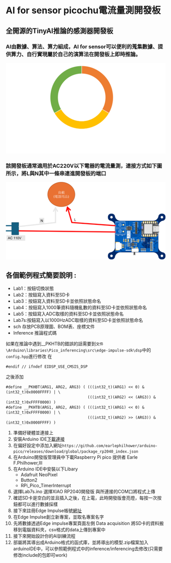 # AI for sensor picochu電流量測開發板
## 全開源的TinyAI推論的感測器開發板
### AI由數據、算法、算力組成，AI for sensor可以便利的蒐集數據、提供算力、自行實現屬於自己的演算法在開發板上即時推論。
![AI組成](img/AIcomponents.png)

### 該開發板通常適用於AC220V以下電器的電流量測，連接方式如下圖所示，將L與N其中一條串連進開發板的端口
![連接方式](img/connection.png)

## 各個範例程式簡要說明 :
* Lab1：按鈕切換狀態
* Lab2：按鈕寫入資料至SD卡
* Lab3：按鈕寫入資料至SD卡並依照狀態命名
* Lab4：按鈕寫入1000筆資料隨機亂數的資料至SD卡並依照狀態命名
* Lab5：按鈕寫入ADC取樣的資料至SD卡並依照狀態命名
* Lab7s:按鈕寫入以1000HzADC取樣的資料至SD卡並依照狀態命名
* sch 存放PCB原理圖、BOM表、座標文件
* Inference 推論程式碼

如果在推論中遇到__PKHTB的錯誤的話需要到```文件\Arduino\libraries\Pico_inferencing\src\edge-impulse-sdk\dsp```中的```config.hpp```進行修改
在
```#endif // Mbed / ARM Core check
#endif // ifndef EIDSP_USE_CMSIS_DSP
```
之後添加
```
#define __PKHBT(ARG1, ARG2, ARG3) ( (((int32_t)(ARG1) << 0) & (int32_t)0x0000FFFF) | \
                                    (((int32_t)(ARG2) << (ARG3)) & (int32_t)0xFFFF0000) )
#define __PKHTB(ARG1, ARG2, ARG3) ( (((int32_t)(ARG1) << 0) & (int32_t)0xFFFF0000) | \
                                    (((int32_t)(ARG2) >> (ARG3)) & (int32_t)0x0000FFFF) )

```

1. 準備好硬體並連接上
2. 安裝Arduino IDE[下載連接](0https://support.arduino.cc/hc/en-us/articles/360019833020-Download-and-install-Arduino-IDE)
3. 在偏好設定中添加入網址``` https://github.com/earlephilhower/arduino-pico/releases/download/global/package_rp2040_index.json ```
4. 在Arduino開發版管理員中下載Raspberry Pi pico 提供者 Earle F.Philhower,III
5. 在Arduino IDE中安裝以下Libary
    * Adafruit NeoPixel
    * Button2
    * RPi_Pico_TimerInterrupt
6. 選擇Lab7s.ino 選擇XIAO RP2040開發版 與所連接的COM口將程式上傳
7. 確認SD卡是空白的並且插入之後，在上電，此時開發版會亮燈，每按一次按鈕都可以進行數據採樣
8. 接下來註冊Edge Impulse帳號[網址](https://edgeimpulse.com/)
9. 在Edge Impulse創立新專案，並取名專案名字
10. 先將數據透過Edge impulse專案頁面左側 Data acquisition 將SD卡的資料搬移到電腦資料夾，csv格式的data上傳到專案中
11. 接下來開始設計你的AI訓練流程
12. 部屬將其導出成Arduino格式的函式庫，並將導出的模型.zip檔案加入arduinoIDE中，可以參照範例程式中的inference/inferencing去修改(只需要修改include的包即可work)